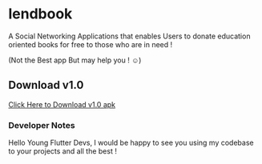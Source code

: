 # lendbook

A Social Networking Applications that enables Users to donate education oriented books for free to those who are in need !

(Not the Best app But may help you ! ☺️)

## Download v1.0

[Click Here to Download v1.0 apk](https://mega.nz/file/KkgkmYgI#6aieBVGiCnUumIesio_PkhYtIUZPhTbr1QdN4YT45ks)

### Developer Notes

Hello Young Flutter Devs, I would be happy to see you using my codebase to your projects and all the best !
